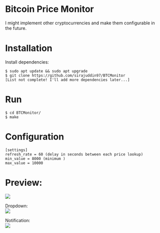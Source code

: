 # Bitcoin Price Monitor
I might implement other cryptocurrencies and make them configurable in the future.

# Installation
Install dependencies:
```
$ sudo apt update && sudo apt upgrade
$ git clone https://github.com/sirajuddin97/BTCMonitor
[List not complete! I'll add more dependencies later...]
```

# Run
```
$ cd BTCMonitor/
$ make
```

# Configuration
```
[settings]
refresh_rate = 60 (delay in seconds between each price lookup)
min_value = 8000 (minimum )
max_value = 10000
```

# Preview:
![](https://i.imgur.com/pLPlwpT.png?1)

Dropdown:<br>
![](https://i.imgur.com/m9sCl0k.png?1)

Notification:<br>
![](https://i.imgur.com/N6Xl1vt.png?1)
